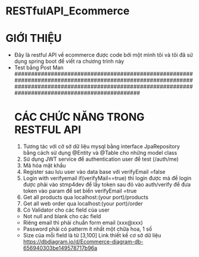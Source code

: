# RESTfulAPI_Ecommerce
# GIỚI THIỆU
- Đây là restful API về ecommerce được code bởi một mình tôi và tôi đã sử dụng spring boot để viết ra chương trình này
- Test bằng Post Man
  ########################################################################################################################################################################################################
  # CÁC CHỨC NĂNG TRONG RESTFUL API
  1. Tương tác với cở sở dữ liệu mysql bằng interface JpaRepository bằng cách sử dụng @Entity và @Table cho những model class
  2. Sử dụng JWT service để authentication user để test (/auth/me)
  3. Mã hóa mật khẩu
  4. Register sau lưu user vào data base với verifyEmail =false
  5. Login with verifyemail if(verifyMail==true) thì login được mà để login được phải vào stmp4dev để lấy token sau đó vào auth/verify để đưa token vào param để set biến verifyEmail =true
  6. Get all products qua localhost:(your port)/products
  7. Get all web order qua localhost:(your port)/order
  8. Có Validator cho các field của user
    - Not null and blank cho các field
    - Riêng email thì phải chuẩn form email (xxx@xxx)
    - Password phải có patterm ít nhất một chữa hoa, 1 số
    - Size của mỗi field là từ [3,100]
  Link thiết kế cơ sở dữ liệu https://dbdiagram.io/d/Ecommerce-diagram-db-656940303be149578717b96a
